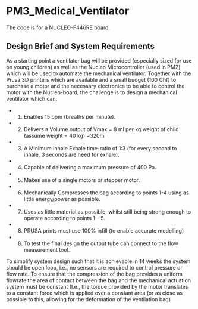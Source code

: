 # PM3_Medical_Ventilator

The code is for a NUCLEO-F446RE board.

## Design Brief and System Requirements

As a starting point a ventilator bag will be provided (especially sized for use on young children) as well as the Nucleo Microcontroller (used in PM2) which will be used to automate the mechanical ventilator. Together with the Prusa 3D printers which are available and a small budget (100 Chf) to purchase a motor and the necessary electronics to be able to control the motor with the Nucleo-board, the challenge is to design a mechanical ventilator which can:

-	1) Enables 15 bpm (breaths per minute).
-	2) Delivers a Volume output of Vmax = 8 ml per kg weight of child (assume weight = 40 kg) =320ml
-	3) A Minimum Inhale Exhale time-ratio of 1:3 (for every second to inhale, 3 seconds are need for exhale).
-	4) Capable of delivering a maximum pressure of 400 Pa.
-	5) Makes use of a single motors or stepper motor.
-	6) Mechanically Compresses the bag according to points 1-4 using as little energy/power as possible.
-	7) Uses as little material as possible, whilst still being strong enough to operate according to points 1 – 5. 
-	8) PRUSA prints must use 100% infill (to enable accurate modelling)
-	8) To test the final design the output tube can connect to the flow measurement tool.

To simplify system design such that it is achievable in 14 weeks the system should be open loop, i.e., no sensors are required to control pressure or flow rate. To ensure that the compression of the bag provides a uniform flowrate the area of contact between the bag and the mechanical actuation system must be constant (I.e., the torque provided by the motor translates to a constant force which is applied over a constant area (or as close as possible to this, allowing for the deformation of the ventilation bag)
